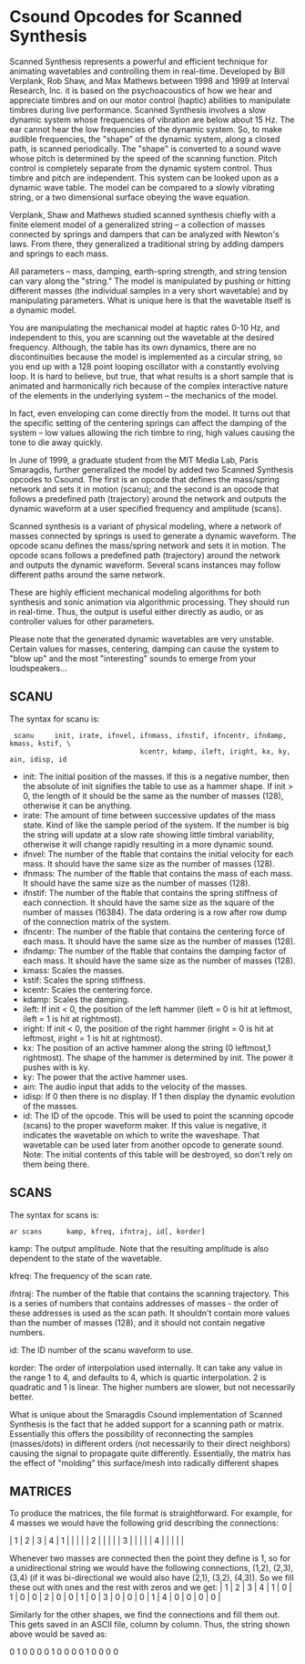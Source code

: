 # Csound Opcodes for Scanned Synthesis

Scanned Synthesis represents a powerful and efficient technique for animating wavetables
and controlling them in real-time. Developed by Bill Verplank, Rob Shaw, and Max
Mathews between 1998 and 1999 at Interval Research, Inc. it is based on the
psychoacoustics of how we hear and appreciate timbres and on our motor control (haptic)
abilities to manipulate timbres during live performance.  Scanned Synthesis involves a
slow dynamic system whose frequencies of vibration are below about 15 Hz. The ear
cannot hear the low frequencies of the dynamic system.  So, to make audible frequencies,
the "shape" of the dynamic system, along a closed path, is scanned periodically. The
"shape" is converted to a sound wave whose pitch is determined by the speed of the
scanning function. Pitch control is completely separate from the dynamic system control.
Thus timbre and pitch are independent.  This system can be looked upon as a dynamic
wave table. The model can be compared to a slowly vibrating string, or a two
dimensional surface obeying the wave equation.

Verplank, Shaw and Mathews studied scanned synthesis chiefly with a finite element model of a generalized string – a collection of masses connected by springs and dampers that can be analyzed with Newton's laws. From there, they generalized a traditional string by adding dampers and springs to each mass.

All parameters – mass, damping, earth-spring strength, and string tension can vary along the "string." The model is manipulated by pushing or hitting different masses (the individual samples in a very short wavetable) and by manipulating parameters. What is unique here is that the wavetable itself is a dynamic model.

You are manipulating the mechanical model at haptic rates 0-10 Hz, and independent to this, you are scanning out the wavetable at the desired frequency. Although, the table has its own dynamics, there are no discontinuities because the model is implemented as a circular string, so you end up with a 128 point looping oscillator with a constantly evolving loop. It is hard to believe, but true, that what results is a short sample that is animated and harmonically rich because of the complex interactive nature of the elements in the underlying system – the mechanics of the model.

In fact, even enveloping can come directly from the model.  It turns out that the specific setting of the centering springs can affect the damping of the system – low values allowing the rich timbre to ring, high values causing the tone to die away quickly.

In June of 1999, a graduate student from the MIT Media Lab, Paris Smaragdis, further generalized the model by added two Scanned Synthesis opcodes to Csound.  The first is an opcode that defines the mass/spring network and sets it in motion (scanu); and the second is an opcode that follows a predefined path (trajectory) around the network and outputs the dynamic waveform at a user specified frequency and amplitude (scans).

Scanned synthesis is a variant of physical modeling, where a network of masses connected by springs is used to generate a dynamic waveform.  The opcode scanu defines the mass/spring network and sets it in motion.  The opcode scans follows a predefined path (trajectory) around the network and outputs the dynamic waveform.  Several scans instances may follow different paths around the same network.

These are highly efficient mechanical modeling algorithms for both synthesis and sonic animation via algorithmic processing. They should run in real-time. Thus, the output is useful either directly as audio, or as controller values for other parameters.

Please note that the generated dynamic wavetables are very unstable. Certain values for masses, centering, damping can cause the system to "blow up" and the most "interesting" sounds to emerge from your loudspeakers...

## SCANU

The syntax for scanu is:

```csound
 scanu     init, irate, ifnvel, ifnmass, ifnstif, ifncentr, ifndamp, kmass, kstif, \
                                kcentr, kdamp, ileft, iright, kx, ky, ain, idisp, id
```

* init: The initial position of the masses.  If this is a negative number, then the absolute of init
signifies the table to use as a hammer shape.  If init > 0, the length of it should be the same
as the number of masses (128),  otherwise it can be anything.
* irate:  The amount of time between successive updates of the mass state.  Kind of like the
sample period of the system.  If the number is big the string will update at a slow rate
showing little timbral variability, otherwise it will change rapidly resulting in a more
dynamic sound.
* ifnvel: The number of the ftable that contains the initial velocity for each mass.  It should
have the same size as the number of masses (128).
* ifnmass: The number of the ftable that contains the mass of each mass.  It should have the
same size as the number of masses (128).
* ifnstif: The number of the ftable that contains the spring stiffness of each connection.  It
should have the same size as the square of the number of masses (16384).  The data
ordering is a row after row dump of the connection matrix of the system.
* ifncentr: The number of the ftable that contains the centering force of each mass.  It should
have the same size as the number of masses (128).
* ifndamp: The number of the ftable that contains the damping factor of each mass.  It should
have the same size as the number of masses (128).
* kmass: Scales the masses.
* kstif: Scales the spring stiffness.
* kcentr: Scales the centering force.
* kdamp: Scales the damping.
* ileft: If init < 0, the position of the left hammer (ileft = 0 is hit at leftmost, ileft = 1 is hit at
rightmost).
* iright: If init < 0, the position of the right hammer (iright = 0 is hit at leftmost, iright = 1 is
hit at rightmost).
* kx: The position of an active hammer along the string (0 leftmost,1 rightmost).  The shape of
the hammer is determined by init.  The power it pushes with is ky.
* ky: The power that the active hammer uses.
* ain:  The audio input that adds to the velocity of the masses.
* idisp: If 0 then there is no display. If 1 then display the dynamic evolution of the masses.
* id:  The ID of the opcode.  This will be used to point the scanning opcode (scans) to the
proper waveform maker.  If this value is negative, it indicates the wavetable on which to write
the waveshape.  That wavetable can be used later from another opcode to generate sound.
Note: The initial contents of this table will be destroyed, so don't rely on them being there.

## SCANS

The syntax for scans is:

`ar scans      kamp, kfreq, ifntraj, id[, korder]`

kamp: The output amplitude.  Note that the resulting amplitude is also dependent to the state of the wavetable.

kfreq: The frequency of the scan rate.

ifntraj: The number of the ftable that contains the scanning trajectory.  This is a series of numbers that contains addresses of masses - the order of these addresses is used as the scan path.  It shouldn't contain more values than the number of masses (128), and it should not contain negative numbers.

id: The ID number of the scanu waveform to use.

korder: The order of interpolation used internally.  It can take any value in the range 1 to 4, and defaults to 4, which is quartic interpolation.  2 is quadratic and 1 is linear.  The higher numbers are slower, but not necessarily better.

What is unique about the Smaragdis Csound implementation of Scanned Synthesis is the fact that he added support for a scanning path or matrix.  Essentially this offers the possibility of reconnecting the samples (masses/dots) in different orders (not necessarily to their direct neighbors) causing the signal to propagate quite differently. Essentially, the matrix has the effect of "molding" this surface/mesh into radically different shapes

## MATRICES

To produce the matrices, the file format is straightforward.  For example, for 4 masses we would have the following grid describing the connections:

  | 1 | 2 | 3 | 4 |
1 |   |   |   |   |
2 |   |   |   |   |
3 |   |   |   |   |
4 |   |   |   |   |

Whenever two masses are connected then the point they define is 1, so for a unidirectional string we would have the following connections, (1,2), (2,3), (3,4) (if it was bi-directional we would also have (2,1), (3,2), (4,3)).  So we fill these out with ones and the rest with zeros and we get:
  | 1 | 2 | 3 | 4 |
1 | 0 | 1 | 0 | 0 |
2 | 0 | 0 | 1 | 0 |
3 | 0 | 0 | 0 | 1 |
4 | 0 | 0 | 0 | 0 |

Similarly for the other shapes, we find the connections and fill them out.  This gets saved in an ASCII file, column by column.  Thus, the string shown above would be saved as:

0
1
0
0
0
0
1
0
0
0
0
1
0
0
0
0
